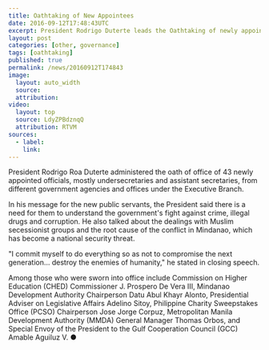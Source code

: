 ```yaml
---
title: Oathtaking of New Appointees
date: 2016-09-12T17:48:43UTC
excerpt: President Rodrigo Duterte leads the Oathtaking of newly appointed Officials at Heroes Hall, Malacañang September 12, 2016.
layout: post
categories: [other, governance]
tags: [oathtaking]
published: true
permalink: /news/20160912T174843
image:
  layout: auto_width
  source: 
  attribution: 
video:
  layout: top
  source: LdyZPBdznqQ
  attribution: RTVM 
sources:
  - label:
    link:
---
```


President Rodrigo Roa Duterte administered the oath of office of 43 newly appointed officials, mostly undersecretaries and assistant secretaries, from different government agencies and offices under the Executive Branch.

In his message for the new public servants, the President said there is a need for them to understand the government's fight against crime, illegal drugs and corruption. He also talked about the dealings with Muslim secessionist groups and the root cause of the conflict in Mindanao, which has become a national security threat.

"I commit myself to do everything so as not to compromise the next generation… destroy the enemies of humanity," he stated in closing speech.

Among those who were sworn into office include Commission on Higher Education (CHED) Commissioner J. Prospero De Vera III, Mindanao Development Authority Chairperson Datu Abul Khayr Alonto, Presidential Adviser on Legislative Affairs Adelino Sitoy, Philippine Charity Sweepstakes Office (PCSO) Chairperson Jose Jorge Corpuz, Metropolitan Manila Development Authority (MMDA) General Manager Thomas Orbos, and Special Envoy of the President to the Gulf Cooperation Council (GCC) Amable Aguiluz V.
&#x25cf;
